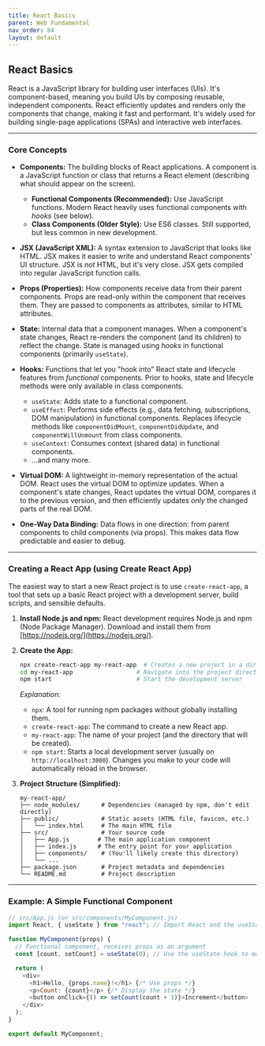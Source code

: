 ```yaml
---
title: React Basics
parent: Web Fundamental
nav_order: 84
layout: default
---
```


## React Basics

React is a JavaScript library for building user interfaces (UIs). It's component-based, meaning you build UIs by composing reusable, independent components. React efficiently updates and renders only the components that change, making it fast and performant. It's widely used for building single-page applications (SPAs) and interactive web interfaces.

---

### Core Concepts

- **Components:** The building blocks of React applications. A component is a JavaScript function or class that returns a React element (describing what should appear on the screen).

  - **Functional Components (Recommended):** Use JavaScript functions. Modern React heavily uses functional components with _hooks_ (see below).
  - **Class Components (Older Style):** Use ES6 classes. Still supported, but less common in new development.

- **JSX (JavaScript XML):** A syntax extension to JavaScript that looks like HTML. JSX makes it easier to write and understand React components' UI structure. JSX is _not_ HTML, but it's very close. JSX gets compiled into regular JavaScript function calls.

- **Props (Properties):** How components receive data from their parent components. Props are read-only within the component that receives them. They are passed to components as attributes, similar to HTML attributes.

- **State:** Internal data that a component manages. When a component's state changes, React re-renders the component (and its children) to reflect the change. State is managed using _hooks_ in functional components (primarily `useState`).

- **Hooks:** Functions that let you "hook into" React state and lifecycle features from _functional_ components. Prior to hooks, state and lifecycle methods were only available in class components.

  - `useState`: Adds state to a functional component.
  - `useEffect`: Performs side effects (e.g., data fetching, subscriptions, DOM manipulation) in functional components. Replaces lifecycle methods like `componentDidMount`, `componentDidUpdate`, and `componentWillUnmount` from class components.
  - `useContext`: Consumes context (shared data) in functional components.
  - ...and many more.

- **Virtual DOM:** A lightweight in-memory representation of the actual DOM. React uses the virtual DOM to optimize updates. When a component's state changes, React updates the virtual DOM, compares it to the previous version, and then efficiently updates _only_ the changed parts of the real DOM.

- **One-Way Data Binding:** Data flows in one direction: from parent components to child components (via props). This makes data flow predictable and easier to debug.

---

### Creating a React App (using Create React App)

The easiest way to start a new React project is to use `create-react-app`, a tool that sets up a basic React project with a development server, build scripts, and sensible defaults.

1.  **Install Node.js and npm:** React development requires Node.js and npm (Node Package Manager). Download and install them from [https://nodejs.org/](https://nodejs.org/).

2.  **Create the App:**

    ```bash
    npx create-react-app my-react-app  # Creates a new project in a directory named 'my-react-app'
    cd my-react-app                  # Navigate into the project directory
    npm start                        # Start the development server
    ```

    _Explanation:_

    - `npx`: A tool for running npm packages without globally installing them.
    - `create-react-app`: The command to create a new React app.
    - `my-react-app`: The name of your project (and the directory that will be created).
    - `npm start`: Starts a local development server (usually on `http://localhost:3000`). Changes you make to your code will automatically reload in the browser.

3.  **Project Structure (Simplified):**

    ```
    my-react-app/
    ├── node_modules/      # Dependencies (managed by npm, don't edit directly)
    ├── public/            # Static assets (HTML file, favicon, etc.)
    │   └── index.html     # The main HTML file
    ├── src/               # Your source code
    │   ├── App.js        # The main application component
    │   ├── index.js      # The entry point for your application
    │   ├── components/    # (You'll likely create this directory)
    │   └── ...
    ├── package.json       # Project metadata and dependencies
    └── README.md          # Project description
    ```

---

### Example: A Simple Functional Component

```javascript
// src/App.js (or src/components/MyComponent.js)
import React, { useState } from "react"; // Import React and the useState hook

function MyComponent(props) {
  // Functional component, receives props as an argument
  const [count, setCount] = useState(0); // Use the useState hook to manage state

  return (
    <div>
      <h1>Hello, {props.name}!</h1> {/* Use props */}
      <p>Count: {count}</p> {/* Display the state */}
      <button onClick={() => setCount(count + 1)}>Increment</button>
    </div>
  );
}

export default MyComponent;
```
